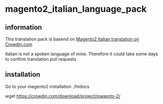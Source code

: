 # magento2_italian_language_pack

## information

This translation pack is basend on [Magento2 Italian translation on Crowdin.com](https://crowdin.com/project/magento-2/it#)

Italian is not a spoken language of mine. Therefore it could take some days to confirm translation pull requests

## installation

Go to your magento2 installation ./htdocs

wget https://crowdin.com/download/project/magento-2/
